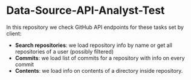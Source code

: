 # Data-Source-API-Analyst-Test

In this repository we check GitHub API endpoints for these tasks set by client:

- **Search repositories**: we load repository info by name or get all repositories of a user (possibly filtered)
- **Commits**: we load list of commits for a repository with info on every commit
- **Contents**: we load info on contents of a directory inside repository.